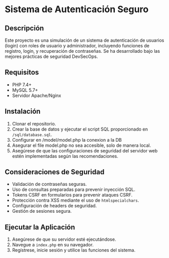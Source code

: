 # Sistema de Autenticación Seguro

## Descripción
Este proyecto es una simulación de un sistema de autenticación de usuarios (login) con roles de usuario y administrador, incluyendo funciones de registro, login, y recuperación de contraseñas. Se ha desarrollado bajo las mejores prácticas de seguridad DevSecOps.

## Requisitos
- PHP 7.4+
- MySQL 5.7+
- Servidor Apache/Nginx

## Instalación
1. Clonar el repositorio.
2. Crear la base de datos y ejecutar el script SQL proporcionado en `/sql/database.sql`.
3. Configurar en /model/model.php la conexion a la DB
5. Asegurar el file model.php no sea accesible, solo de manera local.
5. Asegúrese de que las configuraciones de seguridad del servidor web estén implementadas según las recomendaciones.

## Consideraciones de Seguridad
- Validación de contraseñas seguras.
- Uso de consultas preparadas para prevenir inyección SQL.
- Tokens CSRF en formularios para prevenir ataques CSRF.
- Protección contra XSS mediante el uso de `htmlspecialchars`.
- Configuración de headers de seguridad.
- Gestión de sesiones segura.
  
## Ejecutar la Aplicación
1. Asegúrese de que su servidor esté ejecutándose.
2. Navegue a `index.php` en su navegador.
3. Regístrese, inicie sesión y utilice las funciones del sistema.
 
